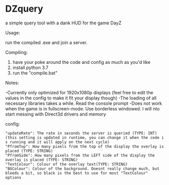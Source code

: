 # DZquery
a simple query tool with a dank HUD for the game DayZ

Usage:

run the compiled .exe and join a server.

Compiling:

1. have your poke around the code and config as much as you'd like
2. install python 3.7
3. run the "compile.bat" 

Notes:

-Currently only optimized for 1920x1080p displays (feel free to edit the values in the config to make it fit your display though)
-The loading of all necessary libraries takes a while. Read the console prompt
-Does not work when the game is in fullscreen-mode. Use borderless windowed. I will nto start messing with Direct3d drivers and memory

config:


    "updateRate": The rate in seconds the server is queried (TYPE: INT) (this setting is updated in runtime, you can change it when the code i s running and it will apply on the next cycle)
    "PfromTop": How many pixels from the top of the display the overlay is placed (TYPE: STRING)
    "PfromSide": How many pixels from the LEFT side of the display the overlay is placed (TYPE: STRING)
    "TextColour": Colour of the overlay text(TYPE: STRING)
    "BGColour": Colour of the background. Doesnt really change much, but bleeds a bit, so black is the best to use for most "TextColour" options
    
    
